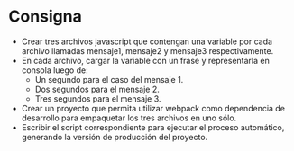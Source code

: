 # Consigna
* Crear tres archivos javascript que contengan una variable por cada archivo llamadas mensaje1, mensaje2 y mensaje3 respectivamente. 
* En cada archivo, cargar la variable con un frase y representarla en consola luego de:
    * Un segundo para el caso del mensaje 1.
    * Dos segundos para el mensaje 2. 
    * Tres segundos para el mensaje 3.
* Crear un proyecto que permita utilizar webpack como dependencia de desarrollo para empaquetar los tres archivos en uno sólo.
* Escribir el script correspondiente para ejecutar el proceso automático, generando la versión de producción del proyecto.
